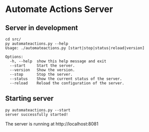 # Automate Actions Server

## Server in development

```
cd src/
py automateactions.py --help
Usage: ./automateactions.py [start|stop|status|reload|version]

Options:
  -h, --help  show this help message and exit
  --start     Start the server.
  --version   Show the version.
  --stop      Stop the server.
  --status    Show the current status of the server.
  --reload    Reload the configuration of the server.
```

## Starting server 

```
py automateactions.py --start
server successfully started!
```

The server is running at http://localhost:8081